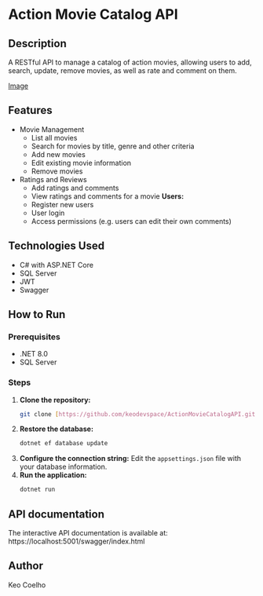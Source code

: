 # Action Movie Catalog API

## Description
A RESTful API to manage a catalog of action movies, allowing users to add, search, update, remove movies, as well as rate and comment on them.

[Image](ActionMovieCatalogAPI.Api/assets/api.jpg)

## Features
* Movie Management
  * List all movies
  * Search for movies by title, genre and other criteria
  * Add new movies
  * Edit existing movie information
  * Remove movies
* Ratings and Reviews
  * Add ratings and comments
  * View ratings and comments for a movie
**Users:**
  * Register new users
  * User login
  * Access permissions (e.g. users can edit their own comments)

## Technologies Used
- C# with ASP.NET Core
- SQL Server
- JWT
- Swagger

## How to Run
### Prerequisites
* .NET 8.0
* SQL Server

### Steps
1. **Clone the repository:**
   ```bash
   git clone [https://github.com/keodevspace/ActionMovieCatalogAPI.git](https://github.com/keodevspace/ActionMovieCatalogAPI.git)
2. **Restore the database:** 
   ```bash
   dotnet ef database update
3. **Configure the connection string:** Edit the `appsettings.json` file with your database information.
4. **Run the application:**
   ```bash
   dotnet run
   ```

## API documentation
The interactive API documentation is available at:
https://localhost:5001/swagger/index.html

## Author
Keo Coelho
